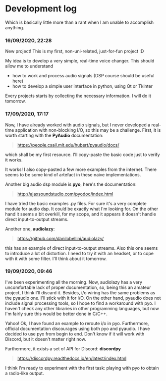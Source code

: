 # Development log
Which is basically little more than a rant when I am unable to accomplish
anything.


### 16/09/2020, 22:28
New project! This is my first, non-uni-related, just-for-fun project :D

My idea is to develop a very simple, real-time voice changer. This should
allow me to understand 
- how to work and process audio signals (DSP course should be useful here)
- how to develop a simple user interface in python, using Qt or Tkinter 

Every projects starts by collecting the necessary information. 
I will do it tomorrow.


### 17/09/2020, 17:17
Now, I have already worked with audio signals, but I never developed a
real-time application with non-blocking I/O, so this may be a challenge.
First, it is worth starting with the **PyAudio** documentation:
> https://people.csail.mit.edu/hubert/pyaudio/docs/

which shall be my first resource. I'll copy-paste the basic code just to
verify it works.

It works! I also copy-pasted a few more examples from the internet. There
seems to be some kind of artefact in these naive implementations.

Another big audio dsp module is **pyo**, here's the documentation:
> http://ajaxsoundstudio.com/pyodoc/index.html

I have tried the basic examples .py files. For sure it's a very complete
module for audio dsp. It could be exactly what I'm looking for.
On the other hand it seems a bit overkill, for my scope, and it appears
it doesn't handle direct input-to-output streams. 

Another one, **audiolazy**:
> https://github.com/danilobellini/audiolazy/

this has an example of direct input-to-output streams. 
Also this one seems to introduce a lot of distortion. I need to try it
with an headset, or to cope with it with some filter. I'll think about
it tomorrow.


### 19/09/2020, 09:46
I've been experimenting all the morning. Now, audiolazy has a very
uncomfortable lack of proper documentation, so, being this an amateur
project, I think I'll discard it. Besides, i/o wiring has the same
problems as the pyaudio one. 
I'll stick with it for I/O.
On the other hand, pyaudio does not include signal processing tools,
so I hope to find a workaround with pyo.
I haven't check any other libraries in other programming languages,
but now I'm fairly sure this would be better done in C/C++.

Yahoo! Ok, I have found an example to reroute i/o in pyo. Furthermore,
official documentation discourages using both pyo and pyaudio.
I have decided to use pyo from begin to end. Don't know if it will
work with Discord, but it doesn't matter right now.

Furthermore, it exists a set of API for Discord: **discordpy**
> https://discordpy.readthedocs.io/en/latest/index.html

I think I'm ready to experiment with the first task: playing with
pyo to obtain a radio-like output.